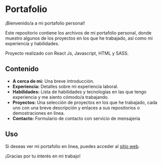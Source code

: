 # Portafolio

¡Bienvenido/a a mi portafolio personal!

Este repositorio contiene los archivos de mi portafolio personal, donde muestro algunos de los proyectos en los que he trabajado, así como mi experiencia y habilidades.

Proyecto realizado con React Js, Javascript, HTML y SASS.

## Contenido

* **A cerca de mi:** Una breve introducción.
* **Experiencia:** Detalles sobre mi experiencia laboral.
* **Habilidades:** Lista de habilidades y tecnologías en las que tengo experiencia y me siento cómodo/a trabajando.
* **Proyectos:** Una selección de proyectos en los que he trabajado, cada uno con una breve descripción y enlaces a sus repositorios o demostraciones en línea.
* **Contacto:** Formulario de contacto con servicio de mensajeria

## Uso

Si deseas ver mi portafolio en línea, puedes acceder al [sitio web](https://andrezmazo.github.io/portfolio/ "https://andrezmazo.github.io/portfolio/").

¡Gracias por tu interés en mi trabajo!
